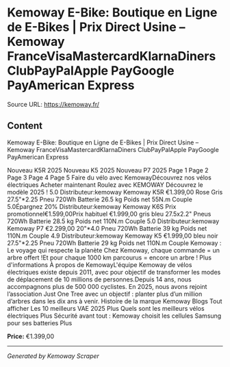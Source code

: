 # Kemoway E-Bike: Boutique en Ligne de E-Bikes | Prix Direct Usine – Kemoway FranceVisaMastercardKlarnaDiners ClubPayPalApple PayGoogle PayAmerican Express

Source URL: https://kemoway.fr/

## Content

Kemoway E-Bike: Boutique en Ligne de E-Bikes | Prix Direct Usine – Kemoway FranceVisaMastercardKlarnaDiners ClubPayPalApple PayGoogle PayAmerican Express

Nouveau K5R 2025 Nouveau K5 2025 Nouveau P7 2025 Page 1 Page 2 Page 3 Page 4 Page 5 Faire du vélo avec KemowayDécouvrez nos vélos électriques Acheter maintenant Roulez avec KEMOWAY Découvrez le modèle 2025 ! 5.0 Distributeur:kemoway Kemoway K5R €1.399,00 Rose Gris 27.5"*2.25 Pneu 720Wh Batterie 26.5 kg Poids net 55N.m Couple 5.0Épargnez 20% Distributeur:kemoway Kemoway K6S Prix promotionnel€1.599,00Prix habituel €1.999,00 gris bleu 27.5x2.2" Pneus 720Wh Batterie 28.5 kg Poids net 110N.m Couple 5.0 Distributeur:kemoway Kemoway P7 €2.299,00 20"*4.0 Pneu 720Wh Batterie 39 kg Poids net 110N.m Couple 4.9 Distributeur:kemoway Kemoway K5 €1.999,00 bleu noir 27.5"*2.25 Pneu 720Wh Batterie 29 kg Poids net 110N.m Couple Kemoway : Le voyage qui respecte la planète Chez Kemoway, chaque commande = un arbre offert !Et pour chaque 1000 km parcourus = encore un arbre ! Plus d'informations À propos de KemowayL'équipe Kemoway de vélos électriques existe depuis 2011, avec pour objectif de transformer les modes de déplacement de 10 millions de personnes.Depuis 14 ans, nous accompagnons plus de 500 000 cyclistes. En 2025, nous avons rejoint l’association Just One Tree avec un objectif : planter plus d’un million d’arbres dans les dix ans à venir. Histoire de la marque <link href="//kemoway.fr/cdn/shop/t/3/assets/blog.css?v=58748593247789694781733928128" rel="stylesheet" type="text/css" media="all" /> Kemoway Blogs Tout afficher Les 10 meilleurs VAE 2025 Plus Quels sont les meilleurs vélos électriques Plus Sécurité avant tout : Kemoway choisit les cellules Samsung pour ses batteries Plus

**Price:** €1.399,00

---
*Generated by Kemoway Scraper*

